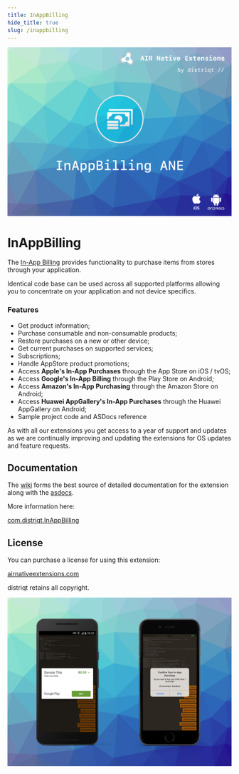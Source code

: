 ```yaml
---
title: InAppBilling
hide_title: true
slug: /inappbilling
---
```


![](images/hero.png)

# InAppBilling

The [In-App Billing](https://airnativeextensions.com/extension/com.distriqt.InAppBilling) 
provides functionality to purchase items from stores through your application.

Identical code base can be used across all supported platforms allowing you to 
concentrate on your application and not device specifics.

### Features

- Get product information;
- Purchase consumable and non-consumable products;
- Restore purchases on a new or other device;
- Get current purchases on supported services;
- Subscriptions;
- Handle AppStore product promotions;
- Access **Apple's In-App Purchases** through the App Store on iOS / tvOS;
- Access **Google's In-App Billing** through the Play Store on Android;
- Access **Amazon's In-App Purchasing** through the Amazon Store on Android;
- Access **Huawei AppGallery's In-App Purchases** through the Huawei AppGallery on Android;
- Sample project code and ASDocs reference


As with all our extensions you get access to a year of support and updates as we are continually 
improving and updating the extensions for OS updates and feature requests.


## Documentation

The [wiki](https://github.com/distriqt/ANE-InAppBilling/wiki) forms the best source of detailed documentation for the extension along with the
[asdocs](https://docs.airnativeextensions.com/asdocs/inappbilling). 


More information here: 

[com.distriqt.InAppBilling](https://airnativeextensions.com/extension/com.distriqt.InAppBilling)


## License

You can purchase a license for using this extension:

[airnativeextensions.com](https://airnativeextensions.com/)

distriqt retains all copyright.


![](images/promo.png)
